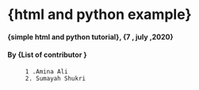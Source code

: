 # {html and python example}
#### {simple html and python tutorial}, {7 , july ,2020}
#### By **{List of contributor }**
         1 .Amina Ali
         2. Sumayah Shukri